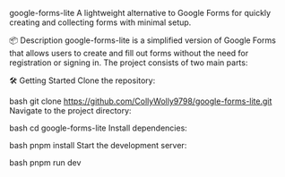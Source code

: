 google-forms-lite
A lightweight alternative to Google Forms for quickly creating and collecting forms with minimal setup.

📦 Description
google-forms-lite is a simplified version of Google Forms that allows users to create and fill out forms without the need for registration or signing in. The project consists of two main parts:

🛠️ Getting Started
Clone the repository:

bash
git clone https://github.com/CollyWolly9798/google-forms-lite.git
Navigate to the project directory:

bash
cd google-forms-lite
Install dependencies:

bash
pnpm install
Start the development server:

bash
pnpm run dev
